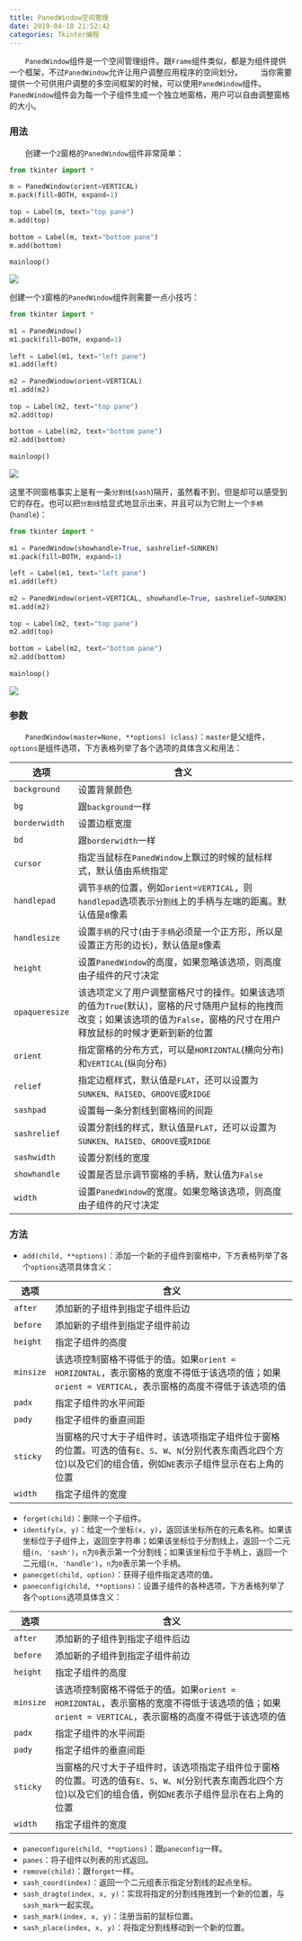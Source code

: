 ```yaml
---
title: PanedWindow空间管理
date: 2019-04-10 21:52:42
categories: Tkinter编程
---
```

&emsp;&emsp;`PanedWindow`组件是一个空间管理组件。跟`Frame`组件类似，都是为组件提供一个框架，不过`PanedWindow`允许让用户调整应用程序的空间划分。
&emsp;&emsp;当你需要提供一个可供用户调整的多空间框架的时候，可以使用`PanedWindow`组件。`PanedWindow`组件会为每一个子组件生成一个独立地窗格，用户可以自由调整窗格的大小。
<!--more-->

### 用法

&emsp;&emsp;创建一个`2`窗格的`PanedWindow`组件非常简单：

``` python
from tkinter import *
​
m = PanedWindow(orient=VERTICAL)
m.pack(fill=BOTH, expand=1)
​
top = Label(m, text="top pane")
m.add(top)
​
bottom = Label(m, text="bottom pane")
m.add(bottom)
​
mainloop()
```

<img src="./PanedWindow空间管理/1.jpg">

创建一个`3`窗格的`PanedWindow`组件则需要一点小技巧：

``` python
from tkinter import *
​
m1 = PanedWindow()
m1.pack(fill=BOTH, expand=1)
​
left = Label(m1, text="left pane")
m1.add(left)
​
m2 = PanedWindow(orient=VERTICAL)
m1.add(m2)
​
top = Label(m2, text="top pane")
m2.add(top)
​
bottom = Label(m2, text="bottom pane")
m2.add(bottom)
​
mainloop()
```

<img src="./PanedWindow空间管理/2.jpg">

这里不同窗格事实上是有一条`分割线`(`sash`)隔开，虽然看不到，但是却可以感受到它的存在。也可以把`分割线`给显式地显示出来，并且可以为它附上一个`手柄`(`handle`)：

``` python
from tkinter import *
​
m1 = PanedWindow(showhandle=True, sashrelief=SUNKEN)
m1.pack(fill=BOTH, expand=1)
​
left = Label(m1, text="left pane")
m1.add(left)
​
m2 = PanedWindow(orient=VERTICAL, showhandle=True, sashrelief=SUNKEN)
m1.add(m2)
​
top = Label(m2, text="top pane")
m2.add(top)
​
bottom = Label(m2, text="bottom pane")
m2.add(bottom)
​
mainloop()
```

<img src="./PanedWindow空间管理/3.jpg">

### 参数

&emsp;&emsp;`PanedWindow(master=None, **options) (class)`：`master`是父组件，`options`是组件选项，下方表格列举了各个选项的具体含义和用法：

选项           | 含义
---------------|-----
`background`   | 设置背景颜色
`bg`           | 跟`background`一样
`borderwidth`  | 设置边框宽度
`bd`           | 跟`borderwidth`一样
`cursor`       | 指定当鼠标在`PanedWindow`上飘过的时候的鼠标样式，默认值由系统指定
`handlepad`    | 调节`手柄`的位置，例如`orient=VERTICAL`，则`handlepad`选项表示`分割线`上的手柄与左端的距离。默认值是`8`像素
`handlesize`   | 设置`手柄`的尺寸(由于`手柄`必须是一个正方形，所以是设置正方形的边长)，默认值是`8`像素
`height`       | 设置`PanedWindow`的高度，如果忽略该选项，则高度由子组件的尺寸决定
`opaqueresize` | 该选项定义了用户调整窗格尺寸的操作。如果该选项的值为`True`(默认)，窗格的尺寸随用户鼠标的拖拽而改变；如果该选项的值为`False`，窗格的尺寸在用户释放鼠标的时候才更新到新的位置
`orient`       | 指定窗格的分布方式，可以是`HORIZONTAL`(横向分布)和`VERTICAL`(纵向分布)
`relief`       | 指定边框样式，默认值是`FLAT`，还可以设置为`SUNKEN`、`RAISED`、`GROOVE`或`RIDGE`
`sashpad`      | 设置每一条分割线到窗格间的间距
`sashrelief`   | 设置分割线的样式，默认值是`FLAT`，还可以设置为`SUNKEN`、`RAISED`、`GROOVE`或`RIDGE`
`sashwidth`    | 设置分割线的宽度
`showhandle`   | 设置是否显示调节窗格的手柄，默认值为`False`
`width`        | 设置`PanedWindow`的宽度。如果忽略该选项，则高度由子组件的尺寸决定

### 方法

- `add(child, **options)`：添加一个新的子组件到窗格中，下方表格列举了各个`options`选项具体含义：

选项      | 含义
----------|-----
`after`   | 添加新的子组件到指定子组件后边
`before`  | 添加新的子组件到指定子组件前边
`height`  | 指定子组件的高度
`minsize` | 该选项控制窗格不得低于的值。如果`orient = HORIZONTAL`，表示窗格的宽度不得低于该选项的值；如果`orient = VERTICAL`，表示窗格的高度不得低于该选项的值
`padx`    | 指定子组件的水平间距
`pady`    | 指定子组件的垂直间距
`sticky`  | 当窗格的尺寸大于子组件时，该选项指定子组件位于窗格的位置。可选的值有`E`、`S`、`W`、`N`(分别代表东南西北四个方位)以及它们的组合值，例如`NE`表示子组件显示在右上角的位置
`width`   | 指定子组件的宽度

- `forget(child)`：删除一个子组件。
- `identify(x, y)`：给定一个坐标`(x, y)`，返回该坐标所在的元素名称。如果该坐标位于子组件上，返回空字符串；如果该坐标位于分割线上，返回一个二元组`(n, 'sash')`，`n`为`0`表示第一个分割线；如果该坐标位于手柄上，返回一个二元组`(n, 'handle')`，`n`为`0`表示第一个手柄。
- `panecget(child, option)`：获得子组件指定选项的值。
- `paneconfig(child, **options)`：设置子组件的各种选项，下方表格列举了各个`options`选项具体含义：

选项      | 含义
----------|-----
`after`   | 添加新的子组件到指定子组件后边
`before`  | 添加新的子组件到指定子组件前边
`height`  | 指定子组件的高度
`minsize` | 该选项控制窗格不得低于的值。如果`orient = HORIZONTAL`，表示窗格的宽度不得低于该选项的值；如果`orient = VERTICAL`，表示窗格的高度不得低于该选项的值
`padx`    | 指定子组件的水平间距
`pady`    | 指定子组件的垂直间距
`sticky`  | 当窗格的尺寸大于子组件时，该选项指定子组件位于窗格的位置。可选的值有`E`、`S`、`W`、`N`(分别代表东南西北四个方位)以及它们的组合值，例如`NE`表示子组件显示在右上角的位置
`width`   | 指定子组件的宽度

- `paneconfigure(child, **options)`：跟`paneconfig`一样。
- `panes`：将子组件以列表的形式返回。
- `remove(child)`：跟`forget`一样。
- `sash_coord(index)`：返回一个二元组表示指定分割线的起点坐标。
- `sash_dragto(index, x, y)`：实现将指定的分割线拖拽到一个新的位置，与`sash_mark`一起实现。
- `sash_mark(index, x, y)`：注册当前的鼠标位置。
- `sash_place(index, x, y)`：将指定分割线移动到一个新的位置。